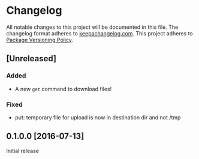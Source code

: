 # Changelog

All notable changes to this project will be documented in this file.
The changelog format adheres to [keepachangelog.com](http://keepachangelog.com/).
This project adheres to [Package Versioning Policy](http://pvp.haskell.org/).

## [Unreleased]

### Added
- A new `get` command to download files!

### Fixed
- put: temporary file for upload is now in destination dir and not /tmp

## 0.1.0.0 [2016-07-13]
Initial release
